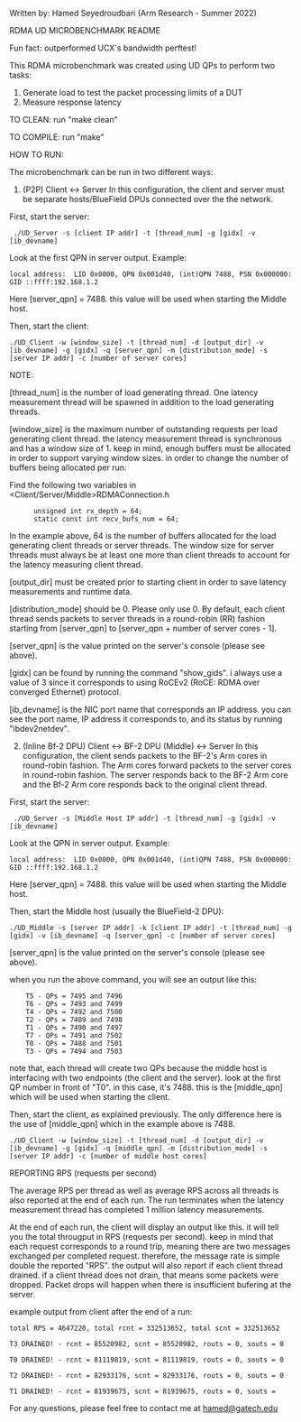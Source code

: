 Written by: Hamed Seyedroudbari (Arm Research - Summer 2022)

RDMA UD MICROBENCHMARK README

Fun fact: outperformed UCX's bandwidth perftest!

This RDMA microbenchmark was created using UD QPs to perform two tasks:

1. Generate load to test the packet processing limits of a DUT
2. Measure response latency

TO CLEAN: run "make clean"

TO COMPILE: run "make"

HOW TO RUN:

The microbenchmark can be run in two different ways:

1. (P2P) Client <-> Server
In this configuration, the client and server must be separate hosts/BlueField DPUs connected over the the network.


First, start the server: 

     ./UD_Server -s [client IP addr] -t [thread_num] -g [gidx] -v [ib_devname]

Look at the first QPN in server output. Example:

    local address:  LID 0x0000, QPN 0x001d40, (int)QPN 7488, PSN 0x000000: GID ::ffff:192.168.1.2
          
Here [server_qpn] = 7488. this value will be used when starting the Middle host.

Then, start the client: 

    ./UD_Client -w [window_size] -t [thread_num] -d [output_dir] -v [ib_devname] -g [gidx] -q [server_qpn] -m [distribution_mode] -s [server IP addr] -c [number of server cores]
    
NOTE: 

[thread_num] is the number of load generating thread. One latency measurement thread will be spawned in addition to the load generating threads.

[window_size] is the maximum number of outstanding requests per load generating client thread. the latency measurement thread is synchronous and has a window size of 1. keep in mind, enough buffers must be allocated in order to support varying window sizes. in order to change the number of buffers being allocated per run:

Find the following two variables in <Client/Server/Middle>RDMAConnection.h 

          unsigned int rx_depth = 64;
          static const int recv_bufs_num = 64;

In the example above, 64 is the number of buffers allocated for the load generating client threads or server threads. The window size for server threads must always be at least one more than client threads to account for the latency measuring client thread.

[output_dir] must be created prior to starting client in order to save latency measurements and runtime data.

[distribution_mode] should be 0. Please only use 0.
By default, each client thread sends packets to server threads in a round-robin (RR) fashion starting from [server_qpn] to [server_qpn + number of server cores - 1].

[server_qpn] is the value printed on the server's console (please see above).

[gidx] can be found by running the command "show_gids". i always use a value of 3 since it corresponds to using RoCEv2 (RoCE: RDMA over converged Ethernet) protocol.

[ib_devname] is the NIC port name that corresponds an IP address. you can see the port name, IP address it corresponds to, and its status by running "ibdev2netdev".


2. (Inline Bf-2 DPU) Client <-> BF-2 DPU (Middle) <-> Server
In this configuration, the client sends packets to the BF-2's Arm cores in round-robin fashion. The Arm cores forward packets to the server cores in round-robin fashion. The server responds back to the BF-2 Arm core and the Bf-2 Arm core responds back to the original client thread.

First, start the server: 

     ./UD_Server -s [Middle Host IP addr] -t [thread_num] -g [gidx] -v [ib_devname]

Look at the QPN in server output. Example:

    local address:  LID 0x0000, QPN 0x001d40, (int)QPN 7488, PSN 0x000000: GID ::ffff:192.168.1.2
    
Here [server_qpn] = 7488. this value will be used when starting the Middle host.

Then, start the Middle host (usually the BlueField-2 DPU):

    ./UD_Middle -s [server IP addr] -k [client IP addr] -t [thread_num] -g [gidx] -v [ib_devname] -q [server_qpn] -c [number of server cores]

[server_qpn] is the value printed on the server's console (please see above).

when you run the above command, you will see an output like this:

        T5 - QPs = 7495 and 7496
        T6 - QPs = 7493 and 7499
        T4 - QPs = 7492 and 7500
        T2 - QPs = 7489 and 7498
        T1 - QPs = 7490 and 7497
        T7 - QPs = 7491 and 7502
        T0 - QPs = 7488 and 7501
        T3 - QPs = 7494 and 7503
        
note that, each thread will create two QPs because the middle host is interfacing with two endpoints (the client and the server). look at the first QP number in front of "T0". in this case, it's 7488. this is the [middle_qpn] which will be used when starting the client. 

Then, start the client, as explained previously. The only difference here is the use of [middle_qpn] which in the example above is 7488.

    ./UD_Client -w [window_size] -t [thread_num] -d [output_dir] -v [ib_devname] -g [gidx] -q [middle_qpn] -m [distribution_mode] -s [server IP addr] -c [number of middle host cores]


REPORTING RPS (requests per second)

The average RPS per thread as well as average RPS across all threads is also reported at the end of each run.
The run terminates when the latency measurement thread has completed 1 million latency measurements.

At the end of each run, the client will display an output like this. it will tell you the total througput in RPS (requests per second). keep in mind that each request corresponds to a round trip, meaning there are two messages exchanged per completed request. therefore, the message rate is simple double the reported "RPS". the output will also report if each client thread drained. if a client thread does not drain, that means some packets were dropped. Packet drops will happen when there is insufficient bufering at the server.

example output from client after the end of a run: 

    total RPS = 4647220, total rcnt = 332513652, total scnt = 332513652

    T3 DRAINED! - rcnt = 85520982, scnt = 85520982, routs = 0, souts = 0

    T0 DRAINED! - rcnt = 81119819, scnt = 81119819, routs = 0, souts = 0

    T2 DRAINED! - rcnt = 82933176, scnt = 82933176, routs = 0, souts = 0

    T1 DRAINED! - rcnt = 81939675, scnt = 81939675, routs = 0, souts = 


For any questions, please feel free to contact me at hamed@gatech.edu
